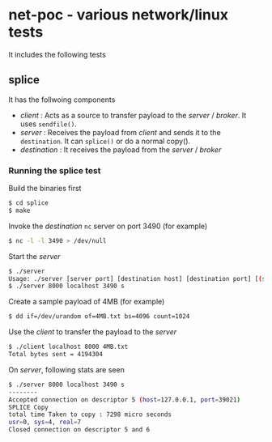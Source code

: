 # net-poc - various network/linux tests

It includes the following tests

## splice

It has the follwoing components
* *client* : Acts as a source to transfer payload to the *server* / *broker*. It uses `sendfile()`.
* *server* : Receives the payload from *client* and sends it to the `destination`. It can `splice()` or do a normal copy().
* *destination* : It receives the payload from the *server* / *broker*

### Running the splice test

Build the binaries first
```sh
$ cd splice
$ make
```
Invoke the *destination* `nc` server on port 3490 (for example)
```sh
$ nc -l -l 3490 > /dev/null
```
Start the *server*
```sh
$ ./server
Usage: ./server [server port] [destination host] [destination port] [(s)pliced copy (default) / (n)ormal copy] [buffer size in bytes, (default 65536)]
$ ./server 8000 localhost 3490 s
```
Create a sample payload of 4MB (for example)
```sh
$ dd if=/dev/urandom of=4MB.txt bs=4096 count=1024
```
Use the *client* to transfer the payload to the *server*
```sh
$ ./client localhost 8000 4MB.txt
Total bytes sent = 4194304
```
On *server*, following stats are seen
```sh
$ ./server 8000 localhost 3490 s
--------
Accepted connection on descriptor 5 (host=127.0.0.1, port=39021)
SPLICE Copy
total time Taken to copy : 7298 micro seconds
usr=0, sys=4, real=7
Closed connection on descriptor 5 and 6
```

